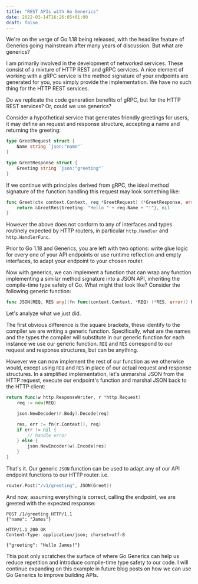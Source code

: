 ```yaml
---
title: "REST APIs with Go Generics"
date: 2022-03-14T16:26:05+01:00
draft: false
---
```


We're on the verge of Go 1.18 being released, with the headline feature of Generics going mainstream after many years of discussion. But what are generics?

I am primarily involved in the development of networked services. These consist of a mixture of HTTP REST and gRPC services. A nice element of working with a gRPC service is the method signature of your endpoints are generated for you, you simply provide the implementation. We have no such thing for the HTTP REST services.

Do we replicate the code generation benefits of gRPC, but for the HTTP REST services? Or, could we use generics?

Consider a hypothetical service that generates friendly greetings for users, it may define an request and response structure, accepting a name and returning the greeting:

```go
type GreetRequest struct {
	Name string `json:"name"`
}

type GreetResponse struct {
	Greeting string `json:"greeting"`
}
```

If we continue with principles derived from gRPC, the ideal method signature of the function handling this request may look something like:

```go
func Greet(ctx context.Context, req *GreetRequest) (*GreetResponse, error) {
	return &GreetRes{Greeting: "Hello " + req.Name + "!"}, nil
}
```

However the above does not conform to any of interfaces and types routinely expected by HTTP routers, in particular `http.Handler` and `http.HandlerFunc`.

Prior to Go 1.18 and Generics, you are left with two options: write glue logic for every one of your API endpoints or use runtime reflection and empty interfaces, to adapt your endpoint to your chosen router.

Now with generics, we can implement a function that can wrap any function implementing a similar method signature into a JSON API, inheriting the compile-time type safety of Go. What might that look like? Consider the following generic function:

```go
func JSON[REQ, RES any](fn func(context.Context, *REQ) (*RES, error)) http.HandlerFunc
```

Let's analyze what we just did.

The first obvious difference is the square brackets, these identify to the compiler we are writing a generic function. Specifically, what are the names and the types the compiler will substitute in our generic function for each instance we use our generic function. `REQ` and `RES` correspond to our request and response structures, but can be anything.

However we can now implement the rest of our function as we otherwise would, except using `REQ` and `RES` in place of our actual request and response structures. In a simplified implementation, let's unmarshal JSON from the HTTP request, execute our endpoint's function and marshal JSON back to the HTTP client:

```go
return func(w http.ResponseWriter, r *http.Request)
	req := new(REQ)

	json.NewDecoder(r.Body).Decode(req)

	res, err := fn(r.Context(), req)
	if err != nil {
		// handle error
	} else {
		json.NewEncoder(w).Encode(res)
	}
}
```

That's it. Our generic `JSON` function can be used to adapt any of our API endpoint functions to our HTTP router. i.e.

```go
router.Post("/v1/greeting", JSON(Greet))
```

And now, assuming everything is correct, calling the endpoint, we are greeted with the expected response:

```
POST /1/greeting HTTP/1.1
{"name": "James"}

HTTP/1.1 200 OK
Content-Type: application/json; charset=utf-8

{"greeting": "Hello James!"}
```

This post only scratches the surface of where Go Generics can help us reduce repetition and introduce compile-time type safety to our code. I will continue expanding on this example in future blog posts on how we can use Go Generics to improve building APIs.
